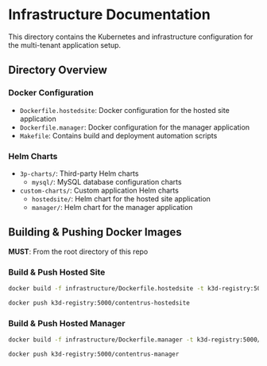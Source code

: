 # Infrastructure Documentation

This directory contains the Kubernetes and infrastructure configuration for the multi-tenant application setup.

## Directory Overview

### Docker Configuration
- `Dockerfile.hostedsite`: Docker configuration for the hosted site application
- `Dockerfile.manager`: Docker configuration for the manager application
- `Makefile`: Contains build and deployment automation scripts

### Helm Charts
- `3p-charts/`: Third-party Helm charts
    - `mysql/`: MySQL database configuration charts
- `custom-charts/`: Custom application Helm charts
    - `hostedsite/`: Helm chart for the hosted site application
    - `manager/`: Helm chart for the manager application


## Building & Pushing Docker Images

**MUST**: From the root directory of this repo

### Build & Push Hosted Site
```bash
docker build -f infrastructure/Dockerfile.hostedsite -t k3d-registry:5000/contentrus-hostedsite .
```
```bash
docker push k3d-registry:5000/contentrus-hostedsite
```

### Build & Push Hosted Manager
```bash
docker build -f infrastructure/Dockerfile.manager -t k3d-registry:5000/contentrus-manager .
```
```bash
docker push k3d-registry:5000/contentrus-manager
```

